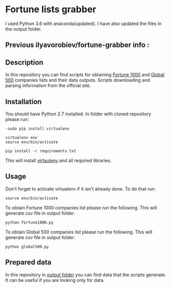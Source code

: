 # Fortune lists grabber

I used Python 3.6 with anaconda(updated). I have also updated the files in the output folder.

## Previous ilyavorobiev/fortune-grabber info :
## Description
In this repository you can find scripts for obtaining [Fortune 1000](http://fortune.com/fortune500/) and [Global 500](http://fortune.com/global500/) companies lists and their data outputs. Scripts downloading and parsing information from the official site.

## Installation
 You should have Python 2.7 installed. In folder with cloned repository please run:
 
 ```terminal
 -sudo pip install virtualenv
 
 virtualenv env
 source env/bin/activate
 
 pip install -r requirements.txt
 ```
 
 This will install [virtaulenv](https://virtualenv.readthedocs.org) and all required libraries.
 
 ## Usage
 Don't forget to activate virtualenv if it isn't already done. To do that run:
 ```terminal
 source env/bin/activate
 ```
 
 To obtain Fortune 1000 companies list please run the following. This will generate csv file in output folder.
 ```terminal
 python fortune1000.py
 ```
 
 To obtain Global 500 companies list please run the following. This will generate csv file in output folder.
 ```terminal
 python global500.py
 ```
 
 ## Prepared data
 In this repository in [output folder](/output) you can find data that the scripts generate. It can be useful if you are looking only for data. 

